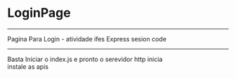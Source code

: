 # LoginPage
<hr>
Pagina Para Login - atividade ifes Express sesion code
<hr>
Basta Iniciar o index.js e pronto o serevidor http inicia <br>
instale as apis 
